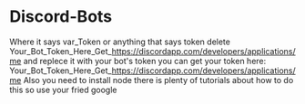 # Discord-Bots
Where it says var_Token or anything that says token delete Your_Bot_Token_Here_Get_https://discordapp.com/developers/applications/me
and replece it with your bot's token
you can get your token here:
Your_Bot_Token_Here_Get_https://discordapp.com/developers/applications/me
Also you need to install node there is plenty of tutorials about how to do this so use your fried google

